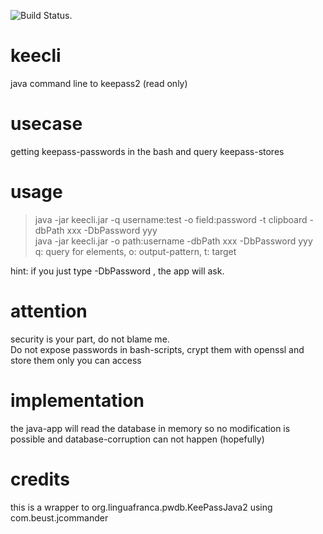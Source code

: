 ![Build Status](https://travis-ci.org/mschwehl/keecli.svg?branch=develop).

# keecli

java command line to keepass2 (read only)

# usecase
getting keepass-passwords in the bash and query keepass-stores

# usage 
> java -jar keecli.jar -q username:test -o field:password -t clipboard -dbPath xxx -DbPassword yyy  
> java -jar keecli.jar -o path:username -dbPath xxx -DbPassword yyy  
>  q: query for elements, o: output-pattern, t: target

hint: if you just type -DbPassword , the app will ask.

# attention
security is your part, do not blame me.  
Do not expose passwords in bash-scripts, crypt them with openssl and store them only you can access

# implementation
the java-app will read the database in memory so no modification is possible and database-corruption can not happen (hopefully) 

# credits
this is a wrapper to org.linguafranca.pwdb.KeePassJava2 using com.beust.jcommander



